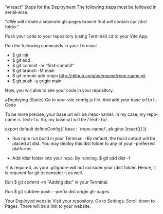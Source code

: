 "# react" 
Steps for the Deployment
The following steps must be followed in serial-wise.

"#We will create a seperate gh-pages branch that will contain our /dist folder."

Push your code to your repository (using Terminal)
cd to your Vite App.

Run the following commands in your Terminal
* $ git init
* $ git add .
* $ git commit -m "first-commit"
* $ git branch -M main
* $ git remote add origin http://github.com/username/repo-name.git
* $ git push -u origin main

Now, you will able to see your code in your repository.

#Deploying (Static)
Go to your vite.config.js file. And add your base url to it.
Code

To be more precise, your base url will be /repo-name/.
In my case, my repo-name is Tech-To. So, my base url will be /Tech-To/.

export default defineConfig({
  base : '/repo-name/',
  plugins: [react()]
})

* Run npm run build in your Terminal.
-By default, the build output will be placed at dist. You may deploy this dist folder to any of your -preferred platforms.

* Add /dist folder into your repo. By running.
$ git add dist -f

-f is required, as your .gitignore will not consider your /dist folder. Hence, it is required for git to consider it as well.

Run $ git commit -m "Adding dist" in your Terminal.

Run $ git subtree push --prefix dist origin gh-pages

Your Deployed website
Visit your repository.
Go to Settings.
Scroll down to Pages.
There will be a link to your website.